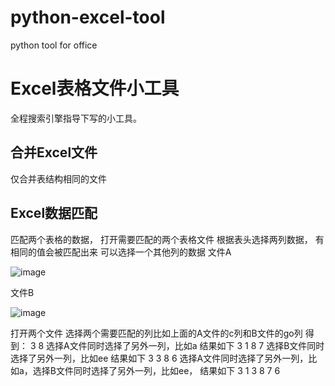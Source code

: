 # python-excel-tool
python tool for office
# Excel表格文件小工具
全程搜索引擎指导下写的小工具。
## 合并Excel文件
   仅合并表结构相同的文件
## Excel数据匹配
   匹配两个表格的数据，
   打开需要匹配的两个表格文件
   根据表头选择两列数据，
   有相同的值会被匹配出来
   可以选择一个其他列的数据
   文件A

![image](https://user-images.githubusercontent.com/121083401/208793977-91a499d8-9c07-4103-83f7-1403a83b5686.png)


   文件B

![image](https://user-images.githubusercontent.com/121083401/208794263-ca20ba1a-3042-412f-aba1-29093f9ee06a.png)

   打开两个文件
     选择两个需要匹配的列比如上面的A文件的c列和B文件的go列
     得到：
     3
     8
     选择A文件同时选择了另外一列，比如a
     结果如下
     3  1
     8  7
     选择B文件同时选择了另外一列，比如ee
     结果如下
     3  3
     8  6
     选择A文件同时选择了另外一列，比如a，选择B文件同时选择了另外一列，比如ee，
     结果如下
     3  1  3
     8  7  6
